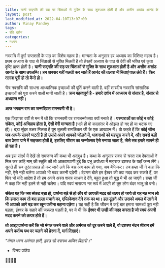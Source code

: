 ```yaml
---
title: यानी सद्गति की राह पर चिंताओं से मुक्ति के साथ शुरुआत होती है और असीम अखंड आनंद के साथ उपलब्धि। हम अक्सर यहीं गलती कर जाते हैं आनंद की तलाश में चिंताएं पाल लेते हैं। फिर तलाश पूरी हो तो कैसे हो।
layout: post
last_modified_at: 2022-04-10T13:07:00
author: Vinay Pandey
tags:
- रवि दर्शन
categories:
- मध्यम
---
```

नवरात्रि में दुर्गा सप्तशती के पाठ का विशेष महत्व है। मान्यता के अनुसार हर अध्याय का विशिष्ट महत्व है। प्रथम अध्याय के पाठ से चिंताओं से मुक्ति  मिलती है तो तेरहवें अध्याय के पाठ से देवी की भक्ति एवं कृपा दृष्टि प्राप्त होती है। **यानी सद्गति की राह पर चिंताओं से मुक्ति के साथ शुरुआत होती है और असीम अखंड आनंद के साथ उपलब्धि। हम अक्सर यहीं गलती कर जाते हैं आनंद की तलाश में चिंताएं पाल लेते हैं। फिर तलाश पूरी हो तो कैसे हो।**

चैत्र नवरात्रि की साधना आध्यात्मिक इच्छाओं की पूर्ति करने वाली है. वहीं शारदीय नवरात्रि सांसारिक इच्छाओं को पूरा करने वाली मानी जाती है। **क्रम महत्वपूर्ण है - हमारे दर्शन में आध्यत्म से संसार है, संसार से अध्यात्म नही।**

**आज भगवान राम का जन्मदिवस रामनवमी भी है।**

एक जिज्ञासा वर्षों से मन में थी कि रामनवमी पर रामजन्मोत्सव क्यों मनाते हैं। **परम्पराओं का कोई न कोई संकेत, कोई अभिप्राय होता है, ऐसी मेरी मान्यता है** (भले ही वो कालांतर में ओझल हो गए हों या भटक गए हों)। बड़ा सुंदर उत्तर मिलता है युग तुलसी रामकिंकर जी के एक आख्यान में। वो कहते हैं कि  **कोई चीज जब आपके सामने घटती है तो उससे अपने आपको जोड़ने में, भावनाओं को महसूस करने में, और सबसे बड़ी बात प्रेरणा पाने में सहजता होती है, इसलिए श्रीराम का जन्मोत्सव ऐसे मनाया जाता है, जैसे सब हमारे सामने ही हो रहा है।** 

अब इस संदर्भ में देखें तो रामजन्म की कथा भी अद्बुध है। कथा के अनुसार रावण से त्रस्त सब देवताओं ने मिल कर त्राहि माम् की स्तुति की तो आकाशवाणी हुई कि प्रभु अयोध्या में महाराज दशरथ के यहाँ जन्म लेंगे। सुनते ही सब तुरंत प्रसन्न हो कर जाने लगे कि बस अब काम हो गया, अब बेफिकर। तब ब्रम्हा जी ने कहा कि नही, ऐसे नही चलेगा आपको भी मदद करनी पड़ेगी। देवगण बोले हम ईश्वर की क्या मदद कर सकते हैं, पर फिर भी यदि आदेश है तो हम अपने अस्त्र शस्त्र साधन दे देंगे, बहुत हुआ तो युद्ध मे भी आ जाएंगे। ब्रम्हा जी ने कहा कि नही इतने से नही चलेगा। यदि स्वयं नारायण नर रूप में आएंगे तो तुम लोग बंदर भालू तो बनो। 

**संकेत यह कि जब संकट बड़ा हो, प्रार्थना बड़े से हो और वो आपकी मदद को तत्पर हो जाये तो यह मत मान लो कि हमारा काम तो बस हल्ला मचाने का, एप्लिकेशन देने तक का था। हल ढूंढने और उसको अमल में लाने में भी आपको आगे बढ़ कर खून पसीना बहाना पड़ेगा।** यह सही है कि जीवन मे कई बार हमारा सामर्थ्य पूरा नही पड़ता, ईश्वर के सहारे की जरूरत पड़ती है, पर ये भी कि **ईश्वर भी उन्ही की मदद करता है जो स्वयं अपनी मदद करने को तत्पर होते हैं।** 

**तो आइए प्रार्थना करें कि जो मंगल करने वाले और अमंगल को दूर करने वाले हैं, वो दशरथ नंदन श्रीराम हमें अपने कर्तव्य पथ पर चलने की प्रेरणा दें, मार्ग दिखाएं।**

*"मंगल भवन अमंगल हारी,*
*द्रवउ सो दसरथ अजिर बिहारी।"*

- विनय पांडेय

🙏🌷🌷🙏


